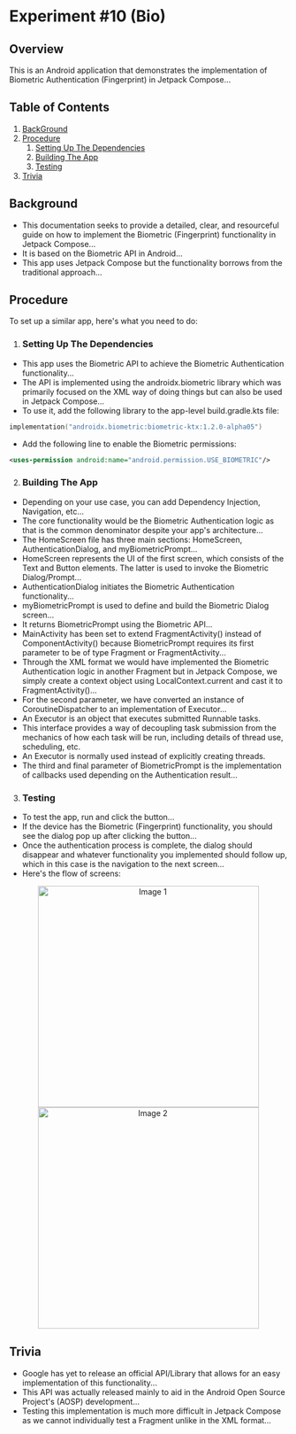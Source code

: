 
# Experiment #10 (Bio)

## Overview
This is an Android application that demonstrates the implementation of Biometric Authentication (Fingerprint) in Jetpack Compose...

## Table of Contents

1. [BackGround](#Background)
2. [Procedure](#Procedure)
    1. [Setting Up The Dependencies](#Setting-Up-The-Dependencies)
    2. [Building The App](#Building-The-App)
    3. [Testing](#Testing)
3. [Trivia](#Trivia)

## Background
- This documentation seeks to provide a detailed, clear, and resourceful guide on how to implement the Biometric (Fingerprint) functionality in Jetpack Compose...
- It is based on the Biometric API in Android...
- This app uses Jetpack Compose but the functionality borrows from the traditional approach...

## Procedure
To set up a similar app, here's what you need to do:

1. ### Setting Up The Dependencies
- This app uses the Biometric API to achieve the Biometric Authentication functionality...
- The API is implemented using the androidx.biometric library which was primarily focused on the XML way of doing things but can also be used in Jetpack Compose...
- To use it, add the following library to the app-level build.gradle.kts file:

```kotlin
implementation("androidx.biometric:biometric-ktx:1.2.0-alpha05")
```
- Add the following line to enable the Biometric permissions:

```xml
<uses-permission android:name="android.permission.USE_BIOMETRIC"/>
```

2. ### Building The App
- Depending on your use case, you can add Dependency Injection, Navigation, etc...
- The core functionality would be the Biometric Authentication logic as that is the common denominator despite your app's architecture...
- The HomeScreen file has three main sections: HomeScreen, AuthenticationDialog, and myBiometricPrompt...
- HomeScreen represents the UI of the first screen, which consists of the Text and Button elements. The latter is used to invoke the Biometric Dialog/Prompt...
- AuthenticationDialog initiates the Biometric Authentication functionality...
- myBiometricPrompt is used to define and build the Biometric Dialog screen...
- It returns BiometricPrompt using the Biometric API...
- MainActivity has been set to extend FragmentActivity() instead of ComponentActivity() because BiometricPrompt requires its first parameter to be of type Fragment or FragmentActivity...
- Through the XML format we would have implemented the Biometric Authentication logic in another Fragment but in Jetpack Compose, we simply create a context object using LocalContext.current and cast it to FragmentActivity()...
- For the second parameter, we have converted an instance of CoroutineDispatcher to an implementation of Executor...
- An Executor is an object that executes submitted Runnable tasks. 
- This interface provides a way of decoupling task submission from the mechanics of how each task will be run, including details of thread use, scheduling, etc. 
- An Executor is normally used instead of explicitly creating threads.
- The third and final parameter of BiometricPrompt is the implementation of callbacks used depending on the Authentication result...

3. ### Testing
- To test the app, run and click the button...
- If the device has the Biometric (Fingerprint) functionality, you should see the dialog pop up after clicking the button...
- Once the authentication process is complete, the dialog should disappear and whatever functionality you implemented should follow up, which in this case is the navigation to the next screen...
- Here's the flow of screens:

<p align="center">
  <img src="[image1.jpg](https://github.com/emmanuelmuturia/Bio/assets/55001497/f2beaef7-ac3f-4df3-9864-c78685745d35)" width="400" alt="Image 1" />
  <img src="[image2.jpg](https://github.com/emmanuelmuturia/Bio/assets/55001497/edc4aad1-b79c-4815-9882-3ac9e2b2e5ff)" width="400" alt="Image 2" />
</p>

## Trivia
- Google has yet to release an official API/Library that allows for an easy implementation of this functionality...
- This API was actually released mainly to aid in the Android Open Source Project's (AOSP) development...
- Testing this implementation is much more difficult in Jetpack Compose as we cannot individually test a Fragment unlike in the XML format...
